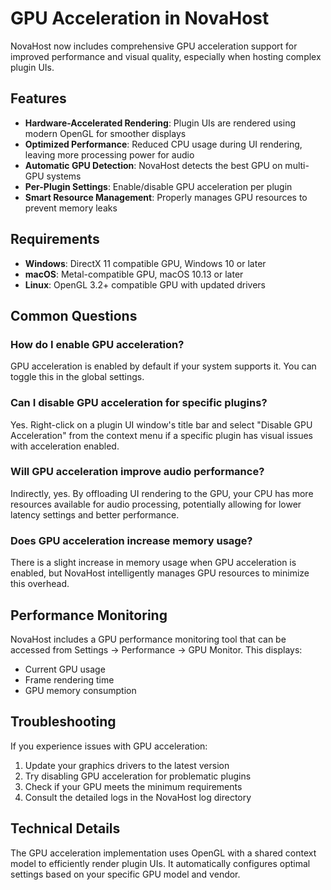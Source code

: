 # GPU Acceleration in NovaHost

NovaHost now includes comprehensive GPU acceleration support for improved performance and visual quality, especially when hosting complex plugin UIs.

## Features

- **Hardware-Accelerated Rendering**: Plugin UIs are rendered using modern OpenGL for smoother displays
- **Optimized Performance**: Reduced CPU usage during UI rendering, leaving more processing power for audio
- **Automatic GPU Detection**: NovaHost detects the best GPU on multi-GPU systems
- **Per-Plugin Settings**: Enable/disable GPU acceleration per plugin
- **Smart Resource Management**: Properly manages GPU resources to prevent memory leaks

## Requirements

- **Windows**: DirectX 11 compatible GPU, Windows 10 or later
- **macOS**: Metal-compatible GPU, macOS 10.13 or later
- **Linux**: OpenGL 3.2+ compatible GPU with updated drivers

## Common Questions

### How do I enable GPU acceleration?

GPU acceleration is enabled by default if your system supports it. You can toggle this in the global settings.

### Can I disable GPU acceleration for specific plugins?

Yes. Right-click on a plugin UI window's title bar and select "Disable GPU Acceleration" from the context menu if a specific plugin has visual issues with acceleration enabled.

### Will GPU acceleration improve audio performance?

Indirectly, yes. By offloading UI rendering to the GPU, your CPU has more resources available for audio processing, potentially allowing for lower latency settings and better performance.

### Does GPU acceleration increase memory usage?

There is a slight increase in memory usage when GPU acceleration is enabled, but NovaHost intelligently manages GPU resources to minimize this overhead.

## Performance Monitoring

NovaHost includes a GPU performance monitoring tool that can be accessed from Settings → Performance → GPU Monitor. This displays:

- Current GPU usage
- Frame rendering time
- GPU memory consumption

## Troubleshooting

If you experience issues with GPU acceleration:

1. Update your graphics drivers to the latest version
2. Try disabling GPU acceleration for problematic plugins
3. Check if your GPU meets the minimum requirements
4. Consult the detailed logs in the NovaHost log directory

## Technical Details

The GPU acceleration implementation uses OpenGL with a shared context model to efficiently render plugin UIs. It automatically configures optimal settings based on your specific GPU model and vendor.
